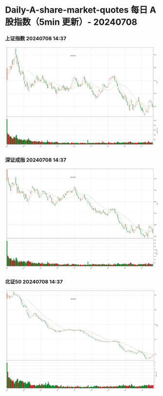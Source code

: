 
# Daily-A-share-market-quotes 每日 A 股指数（5min 更新）- 20240708

### 上证指数 20240708 14:37
![](./fig/2024/7/20240708-sh000001.png)

### 深证成指 20240708 14:37
![](./fig/2024/7/20240708-sz399001.png)

### 北证50 20240708 14:37
![](./fig/2024/7/20240708-bj899050.png)
